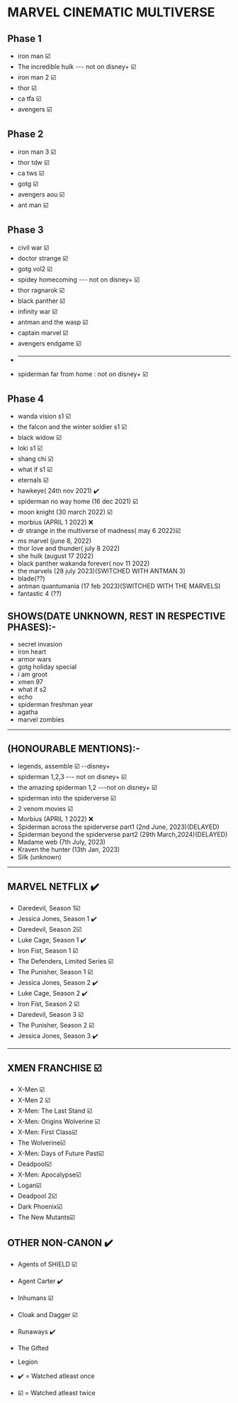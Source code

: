 # MARVEL CINEMATIC MULTIVERSE

## Phase 1
- iron man ☑️
- The incredible hulk  --- not on disney+ ☑️
- iron man 2 ☑️
- thor ☑️
- ca tfa ☑️
- avengers ☑️

## Phase 2
- iron man 3 ☑️
- thor tdw ☑️
- ca tws ☑️
- gotg ☑️
- avengers aou ☑️
- ant man ☑️

## Phase 3
- civil war ☑️
- doctor strange ☑️
- gotg vol2 ☑️
- spidey homecoming   --- not on disney+ ☑️
- thor ragnarok ☑️
- black panther ☑️
- infinity war ☑️
- antman and the wasp ☑️
- captain marvel ☑️
- avengers endgame ☑️
- <hr/>
- spiderman far from home : not on disney+ ☑️

## Phase 4
- wanda vision s1 ☑️
- the falcon and the winter soldier s1 ☑️
- black widow ☑️
- loki s1 ☑️
- shang chi ☑️
- what if s1 ☑️
- eternals ☑️ 
- hawkeye( 24th nov 2021) ✔️
- spiderman no way home (16 dec 2021) ☑️ 
- moon knight (30 march 2022) ☑️
- morbius (APRIL 1 2022) ❌
- dr strange in the multiverse of madness( may 6 2022)☑️
- ms marvel (june 8, 2022)
- thor love and thunder( july 8  2022)
- she hulk (august 17 2022)
- black panther wakanda forever( nov 11 2022)
- the marvels (28 july  2023)(SWITCHED WITH ANTMAN 3)
- blade(??)
- antman quantumania (17 feb 2023)(SWITCHED WITH THE MARVELS)
- fantastic 4 (??)

## SHOWS(DATE UNKNOWN, REST IN RESPECTIVE PHASES):-
- secret invasion
- iron heart
- armor wars
- gotg holiday special
- i am groot
- xmen 97
- what if s2
- echo
- spiderman freshman year
- agatha 
- marvel zombies

<hr>

## (HONOURABLE MENTIONS):-
- legends, assemble ☑️ --disney+
- spiderman 1,2,3  --- not on disney+ ☑️
- the amazing spiderman 1,2  ---not on disney+ ☑️
- spiderman into the spiderverse ☑️
- 2 venom movies ☑️
- Morbius (APRIL 1 2022) ❌
- Spiderman across the spiderverse part1 (2nd June, 2023)(DELAYED)
- Spiderman beyond the spiderverse part2 (29th March,2024)(DELAYED)
- Madame web (7th July, 2023)
- Kraven the hunter (13th Jan, 2023)
- Silk (unknown)

<hr>

## MARVEL NETFLIX ✔️
- Daredevil, Season 1☑️
- Jessica Jones, Season 1 ✔️
- Daredevil, Season 2☑️
- Luke Cage, Season 1 ✔️
- Iron Fist, Season 1 ☑️
- The Defenders, Limited Series ☑️
- The Punisher, Season 1 ☑️
- Jessica Jones, Season 2 ✔️
- Luke Cage, Season 2 ✔️
- Iron Fist, Season 2 ☑️
- Daredevil, Season 3 ☑️
- The Punisher, Season 2 ☑️
- Jessica Jones, Season 3 ✔️

<hr>

## XMEN FRANCHISE ☑️
- X-Men ☑️
- X-Men 2 ☑️
- X-Men: The Last Stand ☑️
- X-Men: Origins Wolverine ☑️
- X-Men: First Class☑️
- The Wolverine☑️
- X-Men: Days of Future Past☑️
- Deadpool☑️
- X-Men: Apocalypse☑️
- Logan☑️
- Deadpool 2☑️
- Dark Phoenix☑️
- The New Mutants☑️

## OTHER NON-CANON ✔️
- Agents of SHIELD ☑️
- Agent Carter ✔️
- Inhumans ☑️
- Cloak and Dagger ☑️
- Runaways ✔️
- The Gifted 
- Legion


- ✔️ = Watched atleast once
- ☑️ = Watched atleast twice
